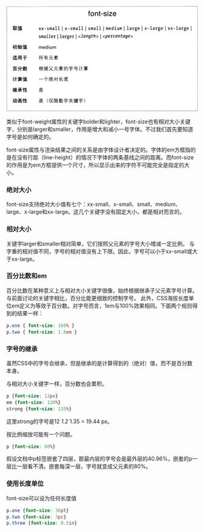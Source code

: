 ![](font-size.png)

类似于font-weight属性的关键字bolder和lighter，font-size也有相对大小关键字，分别是larger和smaller，作用是增大和减小一号字体。不过我们首先要知道字号是如何确定的。

font-size属性与渲染结果之间的关系是由字体设计者决定的。字体的em方框指的是在没有行距（line-height）的情况下字体的两条基线之间的距离。而font-size的作用是为em方框提供一个尺寸，所以显示出来的字符不可能完全是指定的大小。

### 绝对大小

font-size支持绝对大小值有七个：xx-small、x-small、small、medium、large、x-large和xx-large。这几个关键字没有固定大小，都是相对而言的。

### 相对大小

关键字larger和smaller相对简单，它们按照父元素的字号大小增减一定比例。
与字重的相对值不同，字号的相对值没有上下限。因此，字号可以小于xx-small或大于xx-large。

### 百分比数和em

百分比数在某种意义上与相对大小关键字很像，始终根据继承子父元素字号计算。与前面讨论的关键字相比，百分比能更细致的控制字号。
此外，CSS海拔长度单位em定义为等效于百分数。对字号而言，1em与100%效果相同。下面两个规则得到的结果一样：

```CSS
p.one { font-size: 166% }
p.two { font-size: 1.6em }
```

### 字号的继承
虽然CSS中的字号会继承，但是继承的是计算得到的（绝对）值，而不是百分数本身。

与相对大小关键字一样，百分数也会累积。

```CSS
p {font-size: 12px}
em {font-size: 120%}
strong {font-size: 135%}
```

这里strong的字号是12 *1.2* 1.35 = 19.44 px。

按比例缩放可能有一个问题。

```CSS
p {font-size: 80%}
```

假设文档中p标签嵌套了四层，那最内层的字号会是最外层的40.96%，嵌套的p一层比一层看不清。嵌套每深一层，字号就变成父元素的80%。

### 使用长度单位

font-size可以设为任何长度值

```CSS
p.one {font-size: 36pt}
p.two {font-size: 3pc}
p.three {font-size: 0.5in}
```
